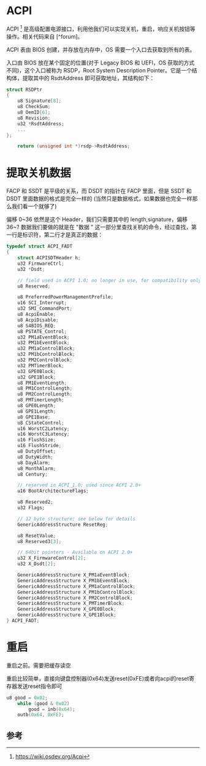 # ACPI

ACPI [^acpi] 是高级配置电源接口，利用他我们可以实现关机，重启，响应关机按钮等操作。相关代码来自 [^forum]。

ACPI 表由 BIOS 创建，并存放在内存中，OS 需要一个入口去获取到所有的表。

入口由 BIOS 放在某个固定的位置(对于 Legacy BIOS 和 UEFI，OS 获取的方式不同)，这个入口被称为 RSDP，Root System Description Pointer。它是一个结构体，提取其中的 RsdtAddress 即可获取地址，其结构如下：

```c++
struct RSDPtr
{
    u8 Signature[8];
    u8 CheckSum;
    u8 OemID[6];
    u8 Revision;
    u32 *RsdtAddress;
    ...
};
```

```c++
    return (unsigned int *)rsdp->RsdtAddress;
```

# 提取关机数据

FACP 和 SSDT 是平级的关系，而 DSDT 的指针在 FACP 里面，但是 SSDT 和 DSDT 里面数据的格式是完全一样的 (当然只是数据格式，如果数据也完全一样那么我们看一个就够了)

偏移 0~36 依然是这个 Header，我们只需要其中的 length,signature，偏移 36~? 数据我们要做的就是在 "数据 " 这一部分里查找关机的命令，经过查找，第一行是标识符，第二行才是真正的数据：

```c++
typedef struct ACPI_FADT
{
    struct ACPISDTHeader h;
    u32 FirmwareCtrl;
    u32 *Dsdt;

    // field used in ACPI 1.0; no longer in use, for compatibility only
    u8 Reserved;

    u8 PreferredPowerManagementProfile;
    u16 SCI_Interrupt;
    u32 SMI_CommandPort;
    u8 AcpiEnable;
    u8 AcpiDisable;
    u8 S4BIOS_REQ;
    u8 PSTATE_Control;
    u32 PM1aEventBlock;
    u32 PM1bEventBlock;
    u32 PM1aControlBlock;
    u32 PM1bControlBlock;
    u32 PM2ControlBlock;
    u32 PMTimerBlock;
    u32 GPE0Block;
    u32 GPE1Block;
    u8 PM1EventLength;
    u8 PM1ControlLength;
    u8 PM2ControlLength;
    u8 PMTimerLength;
    u8 GPE0Length;
    u8 GPE1Length;
    u8 GPE1Base;
    u8 CStateControl;
    u16 WorstC2Latency;
    u16 WorstC3Latency;
    u16 FlushSize;
    u16 FlushStride;
    u8 DutyOffset;
    u8 DutyWidth;
    u8 DayAlarm;
    u8 MonthAlarm;
    u8 Century;

    // reserved in ACPI 1.0; used since ACPI 2.0+
    u16 BootArchitectureFlags;

    u8 Reserved2;
    u32 Flags;

    // 12 byte structure; see below for details
    GenericAddressStructure ResetReg;

    u8 ResetValue;
    u8 Reserved3[3];

    // 64bit pointers - Available on ACPI 2.0+
    u32 X_FirmwareControl[2];
    u32 X_Dsdt[2];

    GenericAddressStructure X_PM1aEventBlock;
    GenericAddressStructure X_PM1bEventBlock;
    GenericAddressStructure X_PM1aControlBlock;
    GenericAddressStructure X_PM1bControlBlock;
    GenericAddressStructure X_PM2ControlBlock;
    GenericAddressStructure X_PMTimerBlock;
    GenericAddressStructure X_GPE0Block;
    GenericAddressStructure X_GPE1Block;
} ACPI_FADT;
```

# 重启

重启之前。需要把缓存读空

重启比较简单，直接向键盘控制器(0x64)发送reset(0xFE)或者向acpi的reset寄存器发送reset指令即可

```c++
u8 good = 0x02;
    while (good & 0x02)
        good = inb(0x64);
    outb(0x64, 0xFE);
```

## 参考

[^shutdown]: <https://forum.osdev.org/viewtopic.php?t=16990>
[^reboot]: <https://wiki.osdev.org/Reboot>
[^acpi]: <https://wiki.osdev.org/Acpi>
